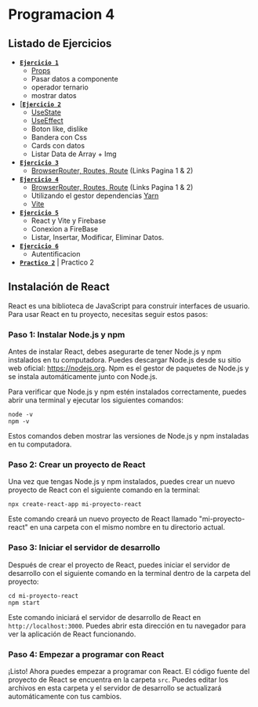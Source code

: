 # Programacion 4
## Listado de Ejercicios
* [**`Ejercicio 1`**](https://github.com/SamuelMer18/Programacion-4/tree/main/ejercicio1) 
  - [Props](https://react.dev/learn/passing-props-to-a-component) 
  - Pasar datos a componente
  - operador ternario 
  - mostrar datos
* [[**`Ejercicio 2`**](https://github.com/SamuelMer18/Programacion-4/tree/main/ejercicio2)
  - [UseState](https://react.dev/reference/react/useState) 
  - [UseEffect](https://react.dev/reference/react/useEffect) 
  - Boton like, dislike
  - Bandera con Css 
  - Cards con datos 
  - Listar Data de Array + Img
* [**`Ejercicio 3`**](https://github.com/SamuelMer18/Programacion-4/tree/main/ejercicio3#readme) 
  - [BrowserRouter, Routes, Route](https://www.w3schools.com/react/react_router.asp) (Links Pagina 1 & 2)
* [**`Ejercicio 4`**](https://github.com/SamuelMer18/Programacion-4/tree/main/ejercicio4#readme)
  - [BrowserRouter, Routes, Route](https://www.w3schools.com/react/react_router.asp) (Links Pagina 1 & 2)
  - Utilizando el gestor dependencias [Yarn](https://yarnpkg.com/)
  - [Vite](https://vitejs.dev/)
* [**`Ejercicio 5`**](https://github.com/SamuelMer18/Programacion-4/tree/main/ejercicio5#readme) 
  - React y Vite y Firebase  
  - Conexion a FireBase
  - Listar, Insertar, Modificar, Eliminar Datos.
* [**`Ejercicio 6`**](https://github.com/SamuelMer18/Programacion-4/tree/main/ejercicio6#readme) 
  - Autentificacion
* [**`Practico 2`**](https://github.com/SamuelMer18/Programacion-4/tree/main/practico2) | Practico 2
## Instalación de React

React es una biblioteca de JavaScript para construir interfaces de usuario. Para usar React en tu proyecto, necesitas seguir estos pasos:

### Paso 1: Instalar Node.js y npm

Antes de instalar React, debes asegurarte de tener Node.js y npm instalados en tu computadora. Puedes descargar Node.js desde su sitio web oficial: https://nodejs.org. Npm es el gestor de paquetes de Node.js y se instala automáticamente junto con Node.js.

Para verificar que Node.js y npm estén instalados correctamente, puedes abrir una terminal y ejecutar los siguientes comandos:

```
node -v
npm -v
```

Estos comandos deben mostrar las versiones de Node.js y npm instaladas en tu computadora.

### Paso 2: Crear un proyecto de React 

Una vez que tengas Node.js y npm instalados, puedes crear un nuevo proyecto de React con el siguiente comando en la terminal:

```
npx create-react-app mi-proyecto-react
```

Este comando creará un nuevo proyecto de React llamado "mi-proyecto-react" en una carpeta con el mismo nombre en tu directorio actual.

### Paso 3: Iniciar el servidor de desarrollo

Después de crear el proyecto de React, puedes iniciar el servidor de desarrollo con el siguiente comando en la terminal dentro de la carpeta del proyecto:

```
cd mi-proyecto-react
npm start
```

Este comando iniciará el servidor de desarrollo de React en `http://localhost:3000`. Puedes abrir esta dirección en tu navegador para ver la aplicación de React funcionando.

### Paso 4: Empezar a programar con React

¡Listo! Ahora puedes empezar a programar con React. El código fuente del proyecto de React se encuentra en la carpeta `src`. Puedes editar los archivos en esta carpeta y el servidor de desarrollo se actualizará automáticamente con tus cambios.
